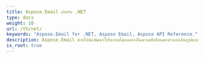 ```yaml
---
title: Aspose.Email สำหรับ .NET
type: docs
weight: 10
url: /th/net/
keywords: "Aspose.Email for .NET, Aspose Email, Aspose API Reference."
description: Aspose.Email ช่วยให้นักพัฒนาโปรแกรมไม่หลงทางในความซับซ้อนของรายละเอียดรูปแบบข้อความ
is_root: true
---
```

